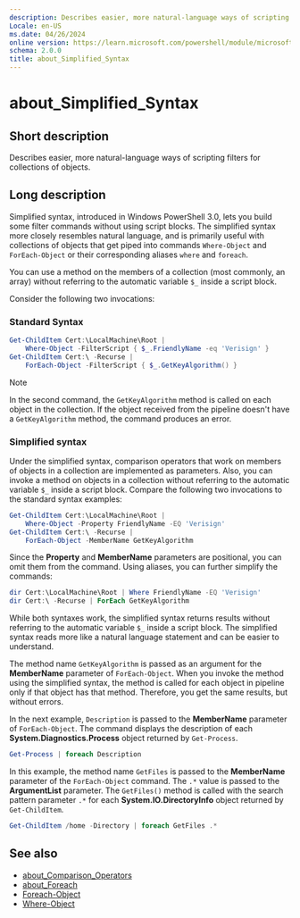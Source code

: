 ```yaml
---
description: Describes easier, more natural-language ways of scripting filters for collections of objects.
Locale: en-US
ms.date: 04/26/2024
online version: https://learn.microsoft.com/powershell/module/microsoft.powershell.core/about/about_simplified_syntax?view=powershell-7.5&WT.mc_id=ps-gethelp
schema: 2.0.0
title: about_Simplified_Syntax
---
```

# about_Simplified_Syntax

## Short description

Describes easier, more natural-language ways of scripting filters for
collections of objects.

## Long description

Simplified syntax, introduced in Windows PowerShell 3.0, lets you build some
filter commands without using script blocks. The simplified syntax more closely
resembles natural language, and is primarily useful with collections of objects
that get piped into commands `Where-Object` and `ForEach-Object` or their
corresponding aliases `where` and `foreach`.

You can use a method on the members of a collection (most commonly, an array)
without referring to the automatic variable `$_` inside a script block.

Consider the following two invocations:

### Standard Syntax

```powershell
Get-ChildItem Cert:\LocalMachine\Root |
    Where-Object -FilterScript { $_.FriendlyName -eq 'Verisign' }
Get-ChildItem Cert:\ -Recurse |
    ForEach-Object -FilterScript { $_.GetKeyAlgorithm() }
```

> [!NOTE]
> In the second command, the `GetKeyAlgorithm` method is called on each object
> in the collection. If the object received from the pipeline doesn't have a
> `GetKeyAlgorithm` method, the command produces an error.

### Simplified syntax

Under the simplified syntax, comparison operators that work on members of
objects in a collection are implemented as parameters. Also, you can invoke a
method on objects in a collection without referring to the automatic variable
`$_` inside a script block. Compare the following two invocations to the
standard syntax examples:

```powershell
Get-ChildItem Cert:\LocalMachine\Root |
    Where-Object -Property FriendlyName -EQ 'Verisign'
Get-ChildItem Cert:\ -Recurse |
    ForEach-Object -MemberName GetKeyAlgorithm
```

Since the **Property** and **MemberName** parameters are positional, you can
omit them from the command. Using aliases, you can further simplify the
commands:

```powershell
dir Cert:\LocalMachine\Root | Where FriendlyName -EQ 'Verisign'
dir Cert:\ -Recurse | ForEach GetKeyAlgorithm
```

While both syntaxes work, the simplified syntax returns results without
referring to the automatic variable `$_` inside a script block. The simplified
syntax reads more like a natural language statement and can be easier to
understand.

The method name `GetKeyAlgorithm` is passed as an argument for the
**MemberName** parameter of `ForEach-Object`. When you invoke the method using
the simplified syntax, the method is called for each object in pipeline only if
that object has that method. Therefore, you get the same results, but without
errors.

In the next example, `Description` is passed to the **MemberName** parameter of
`ForEach-Object`. The command displays the description of each
**System.Diagnostics.Process** object returned by `Get-Process`.

```powershell
Get-Process | foreach Description
```

In this example, the method name `GetFiles` is passed to the **MemberName**
parameter of the `ForEach-Object` command. The `.*` value is passed to the
**ArgumentList** parameter. The `GetFiles()` method is called with the search
pattern parameter `.*` for each **System.IO.DirectoryInfo** object returned by
`Get-ChildItem`.

```powershell
Get-ChildItem /home -Directory | foreach GetFiles .*
```

## See also

- [about_Comparison_Operators](about_Comparison_Operators.md)
- [about_Foreach](about_Foreach.md)
- [Foreach-Object](xref:Microsoft.PowerShell.Core.ForEach-Object)
- [Where-Object](xref:Microsoft.PowerShell.Core.Where-Object)
